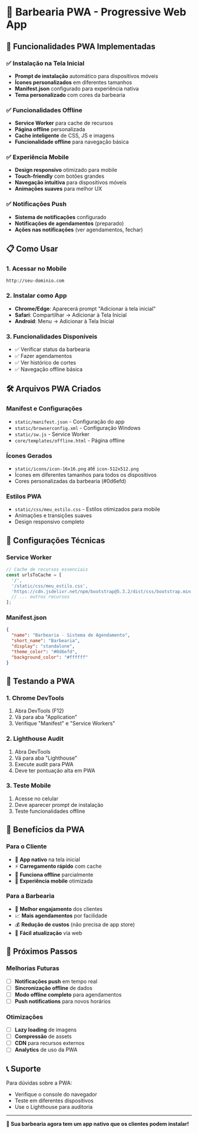 # 📱 Barbearia PWA - Progressive Web App

## 🚀 Funcionalidades PWA Implementadas

### ✅ **Instalação na Tela Inicial**
- **Prompt de instalação** automático para dispositivos móveis
- **Ícones personalizados** em diferentes tamanhos
- **Manifest.json** configurado para experiência nativa
- **Tema personalizado** com cores da barbearia

### ✅ **Funcionalidades Offline**
- **Service Worker** para cache de recursos
- **Página offline** personalizada
- **Cache inteligente** de CSS, JS e imagens
- **Funcionalidade offline** para navegação básica

### ✅ **Experiência Mobile**
- **Design responsivo** otimizado para mobile
- **Touch-friendly** com botões grandes
- **Navegação intuitiva** para dispositivos móveis
- **Animações suaves** para melhor UX

### ✅ **Notificações Push**
- **Sistema de notificações** configurado
- **Notificações de agendamentos** (preparado)
- **Ações nas notificações** (ver agendamentos, fechar)

## 📋 Como Usar

### 1. **Acessar no Mobile**
```
http://seu-dominio.com
```

### 2. **Instalar como App**
- **Chrome/Edge**: Aparecerá prompt "Adicionar à tela inicial"
- **Safari**: Compartilhar → Adicionar à Tela Inicial
- **Android**: Menu → Adicionar à Tela Inicial

### 3. **Funcionalidades Disponíveis**
- ✅ Verificar status da barbearia
- ✅ Fazer agendamentos
- ✅ Ver histórico de cortes
- ✅ Navegação offline básica

## 🛠️ Arquivos PWA Criados

### **Manifest e Configurações**
- `static/manifest.json` - Configuração do app
- `static/browserconfig.xml` - Configuração Windows
- `static/sw.js` - Service Worker
- `core/templates/offline.html` - Página offline

### **Ícones Gerados**
- `static/icons/icon-16x16.png` até `icon-512x512.png`
- Ícones em diferentes tamanhos para todos os dispositivos
- Cores personalizadas da barbearia (#0d6efd)

### **Estilos PWA**
- `static/css/meu_estilo.css` - Estilos otimizados para mobile
- Animações e transições suaves
- Design responsivo completo

## 🔧 Configurações Técnicas

### **Service Worker**
```javascript
// Cache de recursos essenciais
const urlsToCache = [
  '/',
  '/static/css/meu_estilo.css',
  'https://cdn.jsdelivr.net/npm/bootstrap@5.3.2/dist/css/bootstrap.min.css',
  // ... outros recursos
];
```

### **Manifest.json**
```json
{
  "name": "Barbearia - Sistema de Agendamento",
  "short_name": "Barbearia",
  "display": "standalone",
  "theme_color": "#0d6efd",
  "background_color": "#ffffff"
}
```

## 📱 Testando a PWA

### **1. Chrome DevTools**
1. Abra DevTools (F12)
2. Vá para aba "Application"
3. Verifique "Manifest" e "Service Workers"

### **2. Lighthouse Audit**
1. Abra DevTools
2. Vá para aba "Lighthouse"
3. Execute audit para PWA
4. Deve ter pontuação alta em PWA

### **3. Teste Mobile**
1. Acesse no celular
2. Deve aparecer prompt de instalação
3. Teste funcionalidades offline

## 🎯 Benefícios da PWA

### **Para o Cliente**
- 📱 **App nativo** na tela inicial
- ⚡ **Carregamento rápido** com cache
- 🔄 **Funciona offline** parcialmente
- 📲 **Experiência mobile** otimizada

### **Para a Barbearia**
- 🚀 **Melhor engajamento** dos clientes
- 📈 **Mais agendamentos** por facilidade
- 💰 **Redução de custos** (não precisa de app store)
- 🔧 **Fácil atualização** via web

## 🚀 Próximos Passos

### **Melhorias Futuras**
- [ ] **Notificações push** em tempo real
- [ ] **Sincronização offline** de dados
- [ ] **Modo offline completo** para agendamentos
- [ ] **Push notifications** para novos horários

### **Otimizações**
- [ ] **Lazy loading** de imagens
- [ ] **Compressão** de assets
- [ ] **CDN** para recursos externos
- [ ] **Analytics** de uso da PWA

## 📞 Suporte

Para dúvidas sobre a PWA:
- Verifique o console do navegador
- Teste em diferentes dispositivos
- Use o Lighthouse para auditoria

---

**🎉 Sua barbearia agora tem um app nativo que os clientes podem instalar!** 